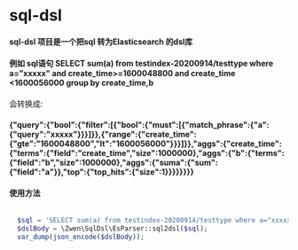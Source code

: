 # sql-dsl
#### sql-dsl 项目是一个把sql 转为Elasticsearch 的dsl库 

#### 例如 sql语句 SELECT sum(a) from testindex-20200914/testtype where a="xxxxx" and create_time>=1600048800 and create_time <1600056000 group by create_time,b
会转换成:
#### {"query":{"bool":{"filter":[{"bool":{"must":[{"match_phrase":{"a":{"query":"xxxxx"}}}]}},{"range":{"create_time":{"gte":"1600048800","lt":"1600056000"}}}]}},"aggs":{"create_time":{"terms":{"field":"create_time","size":1000000},"aggs":{"b":{"terms":{"field":"b","size":1000000},"aggs":{"suma":{"sum":{"field":"a"}},"top":{"top_hits":{"size":1}}}}}}}}

#### 使用方法
``` php

  $sql = 'SELECT sum(a) from testindex-20200914/testtype where a="xxxxx" and create_time>=1600048800 and create_time <1600056000 group by create_time,b';
  $dslBody = \Zwen\SqlDsl\EsParser::sql2dsl($sql);
  var_dump(json_encode($dslBody));

```
